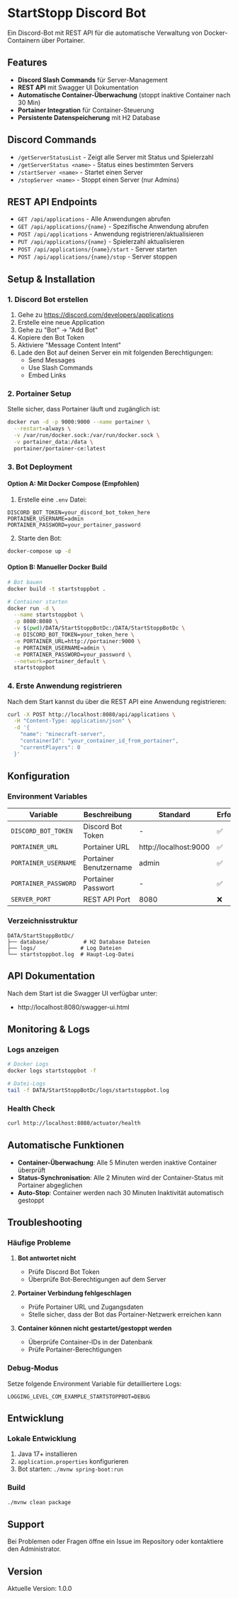 # StartStopp Discord Bot

Ein Discord-Bot mit REST API für die automatische Verwaltung von Docker-Containern über Portainer.

## Features

- **Discord Slash Commands** für Server-Management
- **REST API** mit Swagger UI Dokumentation
- **Automatische Container-Überwachung** (stoppt inaktive Container nach 30 Min)
- **Portainer Integration** für Container-Steuerung
- **Persistente Datenspeicherung** mit H2 Database

## Discord Commands

- `/getServerStatusList` - Zeigt alle Server mit Status und Spielerzahl
- `/getServerStatus <name>` - Status eines bestimmten Servers
- `/startServer <name>` - Startet einen Server
- `/stopServer <name>` - Stoppt einen Server (nur Admins)

## REST API Endpoints

- `GET /api/applications` - Alle Anwendungen abrufen
- `GET /api/applications/{name}` - Spezifische Anwendung abrufen
- `POST /api/applications` - Anwendung registrieren/aktualisieren
- `PUT /api/applications/{name}` - Spielerzahl aktualisieren
- `POST /api/applications/{name}/start` - Server starten
- `POST /api/applications/{name}/stop` - Server stoppen

## Setup & Installation

### 1. Discord Bot erstellen

1. Gehe zu https://discord.com/developers/applications
2. Erstelle eine neue Application
3. Gehe zu "Bot" → "Add Bot"
4. Kopiere den Bot Token
5. Aktiviere "Message Content Intent"
6. Lade den Bot auf deinen Server ein mit folgenden Berechtigungen:
   - Send Messages
   - Use Slash Commands
   - Embed Links

### 2. Portainer Setup

Stelle sicher, dass Portainer läuft und zugänglich ist:

```bash
docker run -d -p 9000:9000 --name portainer \
  --restart=always \
  -v /var/run/docker.sock:/var/run/docker.sock \
  -v portainer_data:/data \
  portainer/portainer-ce:latest
```

### 3. Bot Deployment

#### Option A: Mit Docker Compose (Empfohlen)

1. Erstelle eine `.env` Datei:
```env
DISCORD_BOT_TOKEN=your_discord_bot_token_here
PORTAINER_USERNAME=admin
PORTAINER_PASSWORD=your_portainer_password
```

2. Starte den Bot:
```bash
docker-compose up -d
```

#### Option B: Manueller Docker Build

```bash
# Bot bauen
docker build -t startstoppbot .

# Container starten  
docker run -d \
  --name startstoppbot \
  -p 8080:8080 \
  -v $(pwd)/DATA/StartStoppBotDc:/DATA/StartStoppBotDc \
  -e DISCORD_BOT_TOKEN=your_token_here \
  -e PORTAINER_URL=http://portainer:9000 \
  -e PORTAINER_USERNAME=admin \
  -e PORTAINER_PASSWORD=your_password \
  --network=portainer_default \
  startstoppbot
```

### 4. Erste Anwendung registrieren

Nach dem Start kannst du über die REST API eine Anwendung registrieren:

```bash
curl -X POST http://localhost:8080/api/applications \
  -H "Content-Type: application/json" \
  -d '{
    "name": "minecraft-server",
    "containerId": "your_container_id_from_portainer",
    "currentPlayers": 0
  }'
```

## Konfiguration

### Environment Variables

| Variable | Beschreibung | Standard | Erforderlich |
|----------|--------------|----------|--------------|
| `DISCORD_BOT_TOKEN` | Discord Bot Token | - | ✅ |
| `PORTAINER_URL` | Portainer URL | http://localhost:9000 | ✅ |
| `PORTAINER_USERNAME` | Portainer Benutzername | admin | ✅ |
| `PORTAINER_PASSWORD` | Portainer Passwort | - | ✅ |
| `SERVER_PORT` | REST API Port | 8080 | ❌ |

### Verzeichnisstruktur

```
DATA/StartStoppBotDc/
├── database/           # H2 Database Dateien
├── logs/              # Log Dateien
└── startstoppbot.log  # Haupt-Log-Datei
```

## API Dokumentation

Nach dem Start ist die Swagger UI verfügbar unter:
- http://localhost:8080/swagger-ui.html

## Monitoring & Logs

### Logs anzeigen
```bash
# Docker Logs
docker logs startstoppbot -f

# Datei-Logs
tail -f DATA/StartStoppBotDc/logs/startstoppbot.log
```

### Health Check
```bash
curl http://localhost:8080/actuator/health
```

## Automatische Funktionen

- **Container-Überwachung**: Alle 5 Minuten werden inaktive Container überprüft
- **Status-Synchronisation**: Alle 2 Minuten wird der Container-Status mit Portainer abgeglichen
- **Auto-Stop**: Container werden nach 30 Minuten Inaktivität automatisch gestoppt

## Troubleshooting

### Häufige Probleme

1. **Bot antwortet nicht**
   - Prüfe Discord Bot Token
   - Überprüfe Bot-Berechtigungen auf dem Server

2. **Portainer Verbindung fehlgeschlagen**
   - Prüfe Portainer URL und Zugangsdaten
   - Stelle sicher, dass der Bot das Portainer-Netzwerk erreichen kann

3. **Container können nicht gestartet/gestoppt werden**
   - Überprüfe Container-IDs in der Datenbank
   - Prüfe Portainer-Berechtigungen

### Debug-Modus

Setze folgende Environment Variable für detailliertere Logs:
```
LOGGING_LEVEL_COM_EXAMPLE_STARTSTOPPBOT=DEBUG
```

## Entwicklung

### Lokale Entwicklung

1. Java 17+ installieren
2. `application.properties` konfigurieren
3. Bot starten: `./mvnw spring-boot:run`

### Build

```bash
./mvnw clean package
```

## Support

Bei Problemen oder Fragen öffne ein Issue im Repository oder kontaktiere den Administrator.

## Version

Aktuelle Version: 1.0.0
